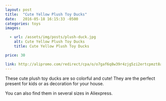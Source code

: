 ```yaml
---
layout: post
title:  "Cute Yellow Plush Toy Ducks"
date:   2016-05-18 16:15:33 -0500
categories: toys
images:

  - url: /assets/img/posts/plush-duck.jpg
    alt: Cute Yellow Plush Toy Ducks
    title: Cute Yellow Plush Toy Ducks

price: 30

link: http://alipromo.com/redirect/cpa/o/o7gaf6q8w39r4zjg5zi2ertcpmzt8ato/
---
```


These cute plush toy ducks are so colorful and cute! They are the perfect present for kids or as decoration for your house.

You can also find them in several sizes in Aliexpress.

